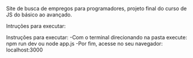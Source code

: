Site de busca de empregos para programadores, projeto final do curso de JS do básico ao avançado.


Intruções para executar:

Instruções para executar:
-Com o terminal direcionando na pasta execute: 
npm run dev 
ou
node app.js
-Por fim, acesse no seu navegador: localhost:3000
